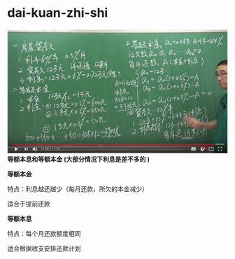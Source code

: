 # dai-kuan-zhi-shi

![](.gitbook/assets/money.png)**等额本息和等额本金 \(大部分情况下利息是差不多的 \)**

**等额本金**

特点：利息越还越少（每月还款，所欠的本金减少）

适合于提前还款

**等额本息**

特点：每个月还款额度相同

适合根据收支安排还款计划

